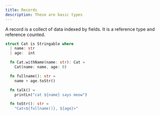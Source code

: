 ```yaml
---
title: Records
description: These are basic types
---
```


A record is a collect of data indexed by fields. It is a reference type and reference counted.

```rs
struct Cat is Stringable where
  | name: str
  | age:  int

  fn Cat.withName(name: str): Cat =
    Cat(name: name, age: 0)

  fn fullname(): str =
    name + age.toStr()

  fn talk() =
    printLn("cat ${name} says meow")

  fn toStr(): str =
    "Cat<${fullname()}, ${age}>"
```